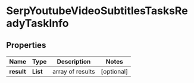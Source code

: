 # SerpYoutubeVideoSubtitlesTasksReadyTaskInfo


## Properties

| Name | Type | Description | Notes |
|------------ | ------------- | ------------- | -------------|
**result** | **List<SerpYoutubeVideoSubtitlesTasksReadyResultInfo>** | array of results |[optional]|